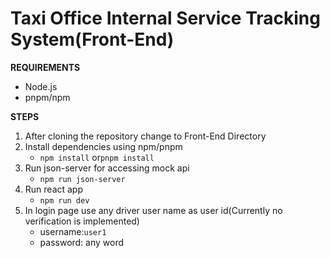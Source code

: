 # Taxi Office Internal Service Tracking System(Front-End)

**REQUIREMENTS**

- Node.js
- pnpm/npm

**STEPS**

1. After cloning the repository change to Front-End Directory
2. Install dependencies using npm/pnpm
   - `npm install` or`pnpm install`
3. Run json-server for accessing mock api
   - `npm run json-server`
4. Run react app
   - `npm run dev`
5. In login page use any driver user name as user id(Currently no verification is implemented)
   - username:`user1`
   - password: any word
